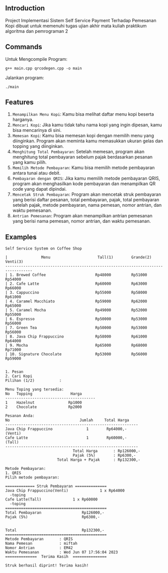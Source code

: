 Introduction
------------

Project Implementasi Sistem Self Service Payment Terhadap Pemesanan Kopi dibuat untuk memenuhi tugas ujian akhir mata kuliah praktikum algoritma dan pemrograman 2

Commands
------------

Untuk Mengcompile Program:
```
g++ main.cpp qrcodegen.cpp -o main
```
Jalankan program:
```
./main
```

Features
--------

1. ``Menampilkan Menu Kopi``: Kamu bisa melihat daftar menu kopi beserta harganya.
2. ``Mencari Kopi``: Jika kamu tidak tahu nama kopi yang ingin dipesan, kamu bisa mencarinya di sini.
3. ``Memesan Kopi``: Kamu bisa memesan kopi dengan memilih menu yang diinginkan. Program akan meminta kamu memasukkan ukuran gelas dan topping yang diinginkan.
4. ``Menghitung Total Pembayaran``: Setelah memesan, program akan menghitung total pembayaran sebelum pajak berdasarkan pesanan yang kamu pilih.
5. ``Memilih Metode Pembayaran``: Kamu bisa memilih metode pembayaran antara tunai atau debit.
6. ``Pembayaran dengan QRIS``: Jika kamu memilih metode pembayaran QRIS, program akan menghasilkan kode pembayaran dan menampilkan QR code yang dapat dipindai.
7. ``Mencetak Struk Pembayaran``: Program akan mencetak struk pembayaran yang berisi daftar pesanan, total pembayaran, pajak, total pembayaran setelah pajak, metode pembayaran, nama pemesan, nomor antrian, dan waktu pemesanan.
8. ``Antrian Pemesanan``: Program akan menampilkan antrian pemesanan yang berisi nama pemesan, nomor antrian, dan waktu pemesanan.

Examples
--------

```
Self Service System on Coffee Shop

|               Menu                     Tall(1)        Grande(2)        Venti(3)
----------------------------------------------------------------------------------
| 1. Brewed Coffee                      Rp48000         Rp51000         Rp54000
| 2. Cafe Latte                         Rp60000         Rp63000         Rp66000
| 3. Cappuccino                         Rp55000         Rp58000         Rp61000
| 4. Caramel Macchiato                  Rp59000         Rp62000         Rp65000
| 5. Caramel Mocha                      Rp49000         Rp52000         Rp55000
| 6. Espresso                           Rp50000         Rp53000         Rp56000
| 7. Green Tea                          Rp50000         Rp53000         Rp56000
| 8. Java Chip Frappuccino              Rp58000         Rp61000         Rp64000
| 9. Mocha                              Rp65000         Rp68000         Rp71000
| 10. Signature Chocolate               Rp53000         Rp56000         Rp59000


1. Pesan
2. Cari Kopi
Pilihan (1/2)           :
```
```
Menu Toping yang tersedia:
No   Topping                 Harga
----------------------------------------
1    Hazelnut               Rp1000
2    Chocolate              Rp2000
```
```
Pesanan Anda:
No                               Jumlah     Total Harga
-----------------------------------------------------------
Java Chip Frappuccino               1        Rp64000,-
(Venti)
Cafe Latte                          1        Rp60000,-
(Tall)
-----------------------------------------------------------
                              Total Harga       : Rp126000,-
                              Pajak (5%)        : Rp6300,-
                       Total Harga + Pajak      : Rp132300,-

Metode Pembayaran:
1. QRIS
Pilih metode pembayaran:
```
```
============= Struk Pembayaran ==============
Java Chip Frappuccino(Venti)              1 x Rp64000
  -toping
Cafe Latte(Tall)              1 x Rp60000
  -toping
=============================================
Total Pembayaran                  Rp126000,-
Pajak (5%)                        Rp6300,-


Total                             Rp132300,-
=============================================
Metode Pembayaran       : QRIS
Nama Pemesan            : miftah
Nomor Antrian           : EM42
Waktu Pemesanan         : Wed Jun 07 17:56:04 2023
==============  Terima Kasih  ===============

Struk berhasil diprint! Terima kasih!
```
